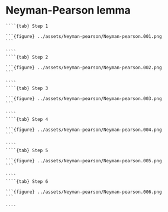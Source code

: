 # Neyman-Pearson lemma



`````{tabs}
````{tab} Step 1

```{figure} ../assets/Neyman-pearson/Neyman-pearson.001.png
```

````
````{tab} Step 2

```{figure} ../assets/Neyman-pearson/Neyman-pearson.002.png
```

````
````{tab} Step 3

```{figure} ../assets/Neyman-pearson/Neyman-pearson.003.png
```

````
````{tab} Step 4

```{figure} ../assets/Neyman-pearson/Neyman-pearson.004.png
```

````
````{tab} Step 5

```{figure} ../assets/Neyman-pearson/Neyman-pearson.005.png
```

````
````{tab} Step 6

```{figure} ../assets/Neyman-pearson/Neyman-pearson.006.png
```

````
`````

